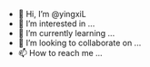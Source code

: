 - 👋 Hi, I’m @yingxiL
- 👀 I’m interested in ...
- 🌱 I’m currently learning ...
- 💞️ I’m looking to collaborate on ...
- 📫 How to reach me ...

<!---
yingxiL/yingxiL is a ✨ special ✨ repository because its `README.md` (this file) appears on your GitHub profile.
You can click the Preview link to take a look at your changes.
--->
